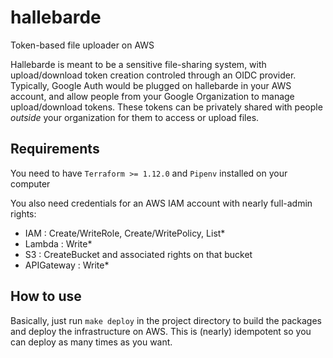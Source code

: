 # hallebarde
Token-based file uploader on AWS

Hallebarde is meant to be a sensitive file-sharing system, with upload/download token creation controled through an OIDC provider. Typically, Google Auth would be plugged on hallebarde in your AWS account, and allow people from your Google Organization to manage upload/download tokens. These tokens can be privately shared with people _outside_ your organization for them to access or upload files.

## Requirements
You need to have `Terraform >= 1.12.0` and `Pipenv` installed on your computer

You also need credentials for an AWS IAM account with nearly full-admin rights:
 - IAM : Create/WriteRole, Create/WritePolicy, List*
 - Lambda : Write*
 - S3 : CreateBucket and associated rights on that bucket
 - APIGateway : Write*

## How to use
Basically, just run `make deploy` in the project directory to build the packages and deploy the infrastructure on AWS. This is (nearly) idempotent so you can deploy as many times as you want.
